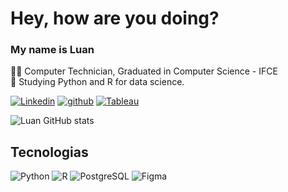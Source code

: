 # Hey, how are you doing?
### My name is Luan
👨‍🎓 Computer Technician, Graduated in Computer Science - IFCE <br/>
🌵 Studying Python and R for data science.

[![Linkedin](https://img.shields.io/badge/LinkedIn-0077B5?style=for-the-badge&logo=linkedin&logoColor=white)](https://www.linkedin.com/in/luan-fran%C3%A7a-9b8834187/) [![github](https://img.shields.io/badge/GitHub-100000?style=for-the-badge&logo=github&logoColor=white)](https://github.com/Luanffca) [![Tableau](https://img.shields.io/badge/Tableau-E97627?style=for-the-badge&logo=Tableau&logoColor=white)](https://public.tableau.com/app/profile/luan.fernandes.de.fran.a)

![Luan GitHub stats](https://github-readme-stats.vercel.app/api?username=Luanffca&show_icons=true&theme=radical)

## Tecnologias
<div style="display: inline_block">
  <img aling="center" alt="Python" src="https://img.shields.io/badge/Python-3776AB?style=for-the-badge&logo=python&logoColor=white"/>
  <img aling="center" alt="R" src="https://img.shields.io/badge/R-276DC3?style=for-the-badge&logo=r&logoColor=white"/>
  <img aling="center" alt="PostgreSQL" src="https://img.shields.io/badge/PostgreSQL-316192?style=for-the-badge&logo=postgresql&logoColor=white"/>
  <img aling="center" alt="Figma" src="https://img.shields.io/badge/Figma-F24E1E?style=for-the-badge&logo=figma&logoColor=white"/>
</div>

